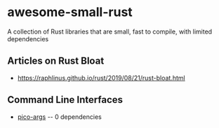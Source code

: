# awesome-small-rust
A collection of Rust libraries that are small, fast to compile, with limited dependencies

## Articles on Rust Bloat
* https://raphlinus.github.io/rust/2019/08/21/rust-bloat.html

## Command Line Interfaces
* [pico-args](https://github.com/RazrFalcon/pico-args) -- 0 dependencies
